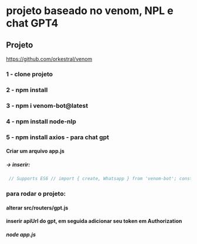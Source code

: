 # projeto baseado no venom, NPL e chat GPT4

## Projeto
https://github.com/orkestral/venom

### 1 - clone projeto
### 2 - npm install
### 3 - npm i venom-bot@latest
### 4 - npm install node-nlp
### 5 - npm install axios - para chat gpt

#### Criar um arquivo app.js
##### -> inserir:

```javascript
 // Supports ES6 // import { create, Whatsapp } from 'venom-bot'; const venom = require('venom-bot');  venom   .create({     session: 'session-name', //name of session   })   .then((client) => start(client))   .catch((erro) => {     console.log(erro);   });  function start(client) {   client.onMessage((message) => {     if (message.body === 'Hi' && message.isGroupMsg === false) {       client         .sendText(message.from, 'Welcome Venom 🕷')         .then((result) => {           console.log('Result: ', result); //return object success         })         .catch((erro) => {           console.error('Error when sending: ', erro); //return object error         });     }   }); }
```

### para rodar o projeto:

#### alterar src/routers/gpt.js 
#### inserir apiUrl do gpt, em seguida adicionar seu token em Authorization

##### node app.js
